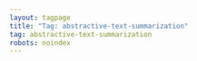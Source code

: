 ```yaml
---
layout: tagpage
title: "Tag: abstractive-text-summarization"
tag: abstractive-text-summarization
robots: noindex
---
```

